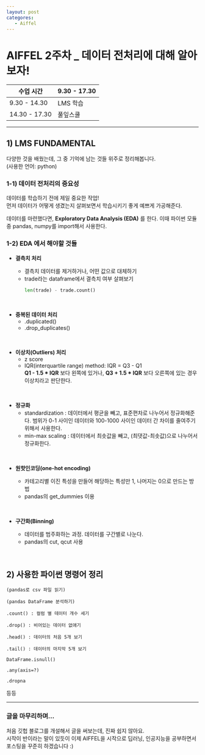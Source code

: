```yaml
---
layout: post
categores:
   - Aiffel
---
```


# AIFFEL 2주차 _ 데이터 전처리에 대해 알아보자!

|수업 시간|9.30 - 17.30|
|---|---|
| 9.30 - 14.30 | LMS 학습|
|14.30 - 17.30 | 풀잎스쿨 |

<hr/>

## 1) LMS FUNDAMENTAL
다양한 것을 배웠는데, 그 중 기억에 남는 것들 위주로 정리해봅니다.    
(사용한 언어: python)

### 1-1) 데이터 전처리의 중요성
데이터를 학습하기 전에 제일 중요한 작업!    
먼저 데이터가 어떻게 생겼는지 살펴보면서 학습시키기 좋게 예쁘게 가공해준다.

데이터를 마련했다면, **Exploratory Data Analysis (EDA)** 를 한다. 이때 파이썬 모듈 중 pandas, numpy를 import해서 사용한다.   

### 1-2) EDA 에서 해야할 것들

* __결측치 처리__

  - 결측치 데이터를 제거하거나, 어떤 값으로 대체하기
  - trade라는 dataframe에서 결측치 여부 살펴보기
     ```python
     len(trade) - trade.count()
     ```     
<br/>

* __중복된 데이터 처리__
    - .duplicated()  
    - .drop_duplicates()    
<br/>

* __이상치(Outliers) 처리__
    - z score
    - IQR(interquartile range) method: IQR = Q3 - Q1    
         **Q1 - 1.5 * IQR** 보다 왼쪽에 있거나, **Q3 + 1.5 * IQR** 보다 오른쪽에 있는 경우 이상치라고 판단한다.    
<br/>

* __정규화__
    - standardization : 데이터에서 평균을 빼고, 표준편차로 나누어서 정규화해준다. 범위가 0-1 사이인 데이터와 100-1000 사이인 데이터 간 차이를 줄여주기 위해서 사용한다.   
    - min-max scaling : 데이터에서 최솟값을 빼고, (최댓값-최솟값)으로 나누어서 정규화한다.   
<br/>

* __원핫인코딩(one-hot encoding)__

    - 카테고리별 이진 특성을 만들어 해당하는 특성만 1, 나머지는 0으로 만드는 방법
    - pandas의 get_dummies 이용    
<br/>

* __구간화(Binning)__

  - 데이터를 범주화하는 과정. 데이터를 구간별로 나눈다.
  - pandas의 cut, qcut 사용  
<br/>

## 2) 사용한 파이썬 명령어 정리

    (pandas로 csv 파일 읽기)

    (pandas DataFrame 분석하기)

    .count() : 컬럼 별 데이터 개수 세기

    .drop() : 비어있는 데이터 없애기

    .head() : 데이터의 처음 5개 보기

    .tail() : 데이터의 마지막 5개 보기

    DataFrame.isnull()

    .any(axis=?)

    .dropna  

등등   
<hr/>   

### 글을 마무리하며...
처음 깃헙 블로그를 개설해서 글을 써보는데, 진짜 쉽지 않아요.   
시작이 반이라는 말이 있듯이 이제 AIFFEL을 시작으로 딥러닝, 인공지능을 공부하면서 포스팅을 꾸준히 하겠습니다 :)
